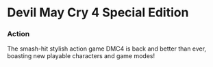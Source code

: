 # Devil May Cry 4 Special Edition

### Action

The smash-hit stylish action game DMC4 is back and better than ever, boasting new playable characters and game modes!